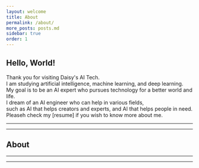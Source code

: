 ```yaml
---
layout: welcome
title: About
permalink: /about/
more_posts: posts.md
sidebar: true
order: 1
---
```


## Hello, World!
Thank you for visiting Daisy's AI Tech.<br>
I am studying artificial intelligence, machine learning, and deep learning.<br>
My goal is to be an AI expert who pursues technology for a better world and life.<br>
I dream of an AI engineer who can help in various fields,<br>
such as AI that helps creators and experts, and AI that helps people in need.<br>
Pleaseh check my [resume] if you wish to know more about me.

***

<!--posts_list-->

***

## About


***

***

<!--author-->

<!-- Links -->

